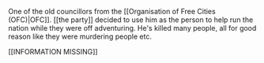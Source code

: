 One of the old councillors from the [[Organisation of Free Cities (OFC)|OFC]]. [[the party]] decided to use him as the person to help run the nation while they were off adventuring. He's killed many people, all for good reason like they were murdering people etc.

[[INFORMATION MISSING]]